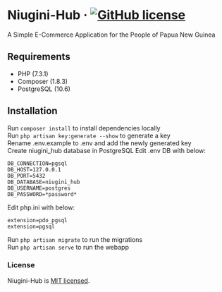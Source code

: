 # Niugini-Hub &middot; [![GitHub license](https://img.shields.io/badge/license-MIT-blue.svg)](./LICENSE)
A Simple E-Commerce Application for the People of Papua New Guinea

## Requirements

* PHP (7.3.1)
* Composer (1.8.3)
* PostgreSQL (10.6)

## Installation

Run `composer install` to install dependencies locally  
Run `php artisan key:generate --show` to generate a key  
Rename .env.example to .env and add the newly generated key  
Create niugini_hub database in PostgreSQL
Edit .env DB with below:  
```
DB_CONNECTION=pgsql  
DB_HOST=127.0.0.1  
DB_PORT=5432  
DB_DATABASE=niugini_hub  
DB_USERNAME=postgres  
DB_PASSWORD=*password*  
```
Edit php.ini with below:  
```
extension=pdo_pgsql  
extension=pgsql  
```
Run `php artisan migrate` to run the migrations  
Run `php artisan serve` to run the webapp

### License

Niugini-Hub is [MIT licensed](./LICENSE).
